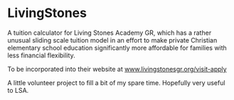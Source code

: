 # LivingStones
A tuition calculator for Living Stones Academy GR, which has a rather unusual sliding scale tuition model in an effort to make private Christian elementary school education significantly more affordable for families with less financial flexibility. 

To be incorporated into their website at www.livingstonesgr.org/visit-apply

A little volunteer project to fill a bit of my spare time. Hopefully very useful to LSA.
